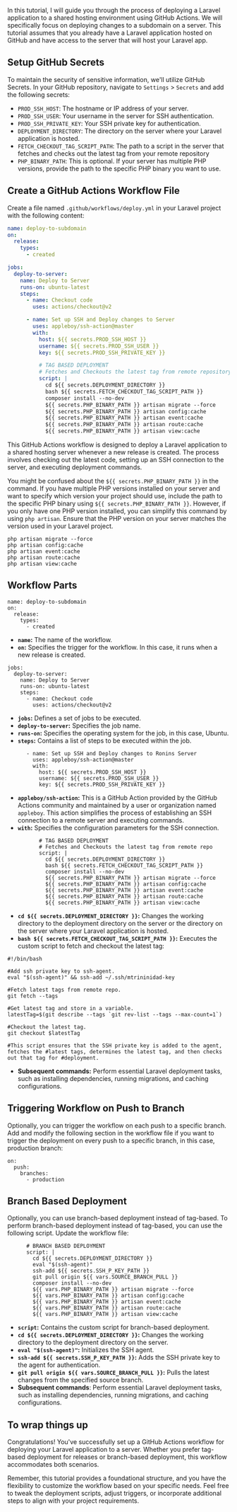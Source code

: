 
In this tutorial, I will guide you through the process of deploying a Laravel application to a shared hosting environment using GitHub Actions. We will specifically focus on deploying changes to a subdomain on a server. This tutorial assumes that you already have a Laravel application hosted on GitHub and have access to the server that will host your Laravel app.

## Setup GitHub Secrets

To maintain the security of sensitive information, we'll utilize GitHub Secrets. In your GitHub repository, navigate to `Settings` > `Secrets` and add the following secrets:

- `PROD_SSH_HOST`: The hostname or IP address of your server.
- `PROD_SSH_USER`: Your username in the server for SSH authentication.
- `PROD_SSH_PRIVATE_KEY`: Your SSH private key for authentication.
- `DEPLOYMENT_DIRECTORY`: The directory on the server where your Laravel application is hosted.
- `FETCH_CHECKOUT_TAG_SCRIPT_PATH`: The path to a script in the server that fetches and checks out the latest tag from your remote repository
- `PHP_BINARY_PATH`: This is optional. If your server has multiple PHP versions, provide the path to the specific PHP binary you want to use.

## Create a GitHub Actions Workflow File

Create a file named `.github/workflows/deploy.yml` in your Laravel project with the following content:

```yaml
name: deploy-to-subdomain
on:
  release:
    types:
      - created

jobs:
  deploy-to-server:
    name: Deploy to Server
    runs-on: ubuntu-latest
    steps:
      - name: Checkout code
        uses: actions/checkout@v2

      - name: Set up SSH and Deploy changes to Server
        uses: appleboy/ssh-action@master
        with:
          host: ${{ secrets.PROD_SSH_HOST }}
          username: ${{ secrets.PROD_SSH_USER }}
          key: ${{ secrets.PROD_SSH_PRIVATE_KEY }}

          # TAG BASED DEPLOYMENT
          # Fetches and Checkouts the latest tag from remote repository
          script: |
            cd ${{ secrets.DEPLOYMENT_DIRECTORY }}
            bash ${{ secrets.FETCH_CHECKOUT_TAG_SCRIPT_PATH }}
            composer install --no-dev
            ${{ secrets.PHP_BINARY_PATH }} artisan migrate --force
            ${{ secrets.PHP_BINARY_PATH }} artisan config:cache
            ${{ secrets.PHP_BINARY_PATH }} artisan event:cache
            ${{ secrets.PHP_BINARY_PATH }} artisan route:cache
            ${{ secrets.PHP_BINARY_PATH }} artisan view:cache
```

This GitHub Actions workflow is designed to deploy a Laravel application to a shared hosting server whenever a new release is created. The process involves checking out the latest code, setting up an SSH connection to the server, and executing deployment commands.

You might be confused about the `${{ secrets.PHP_BINARY_PATH }}` in the command. If you have multiple PHP versions installed on your server and want to specify which version your project should use, include the path to the specific PHP binary using `${{ secrets.PHP_BINARY_PATH }}`. However, if you only have one PHP version installed, you can simplify this command by using `php artisan`.  Ensure that the PHP version on your server matches the version used in your Laravel project. 

```
php artisan migrate --force
php artisan config:cache
php artisan event:cache
php artisan route:cache
php artisan view:cache
```


## Workflow Parts

```
name: deploy-to-subdomain
on:
  release:
    types:
      - created
```

- **`name`:** The name of the workflow.
- **`on`:** Specifies the trigger for the workflow. In this case, it runs when a new release is created.

```
jobs:
  deploy-to-server:
    name: Deploy to Server
    runs-on: ubuntu-latest
    steps:
      - name: Checkout code
        uses: actions/checkout@v2
```

- **`jobs`:** Defines a set of jobs to be executed.
- **`deploy-to-server`:** Specifies the job name.
- **`runs-on`:** Specifies the operating system for the job, in this case, Ubuntu.
- **`steps`:** Contains a list of steps to be executed within the job.

```
      - name: Set up SSH and Deploy changes to Ronins Server
        uses: appleboy/ssh-action@master
        with:
          host: ${{ secrets.PROD_SSH_HOST }}
          username: ${{ secrets.PROD_SSH_USER }}
          key: ${{ secrets.PROD_SSH_PRIVATE_KEY }}
```

- **`appleboy/ssh-action`:** This is a GitHub Action provided by the GitHub Actions community and maintained by a user or organization named `appleboy`. This action simplifies the process of establishing an SSH connection to a remote server and executing commands.
- **`with`:** Specifies the configuration parameters for the SSH connection.

```
          # TAG BASED DEPLOYMENT
          # Fetches and Checkouts the latest tag from remote repo
          script: |
            cd ${{ secrets.DEPLOYMENT_DIRECTORY }}
            bash ${{ secrets.FETCH_CHECKOUT_TAG_SCRIPT_PATH }}
            composer install --no-dev
            ${{ secrets.PHP_BINARY_PATH }} artisan migrate --force
            ${{ secrets.PHP_BINARY_PATH }} artisan config:cache
            ${{ secrets.PHP_BINARY_PATH }} artisan event:cache
            ${{ secrets.PHP_BINARY_PATH }} artisan route:cache
            ${{ secrets.PHP_BINARY_PATH }} artisan view:cache
```

- **`cd ${{ secrets.DEPLOYMENT_DIRECTORY }}`:** Changes the working directory to the deployment directory on the server or the directory on the server where your Laravel application is hosted.
- **`bash ${{ secrets.FETCH_CHECKOUT_TAG_SCRIPT_PATH }}`:** Executes the custom script to fetch and checkout the latest tag:

```
#!/bin/bash

#Add ssh private key to ssh-agent.
eval "$(ssh-agent)" && ssh-add ~/.ssh/mtrininidad-key

#Fetch latest tags from remote repo.
git fetch --tags

#Get latest tag and store in a variable.
latestTag=$(git describe --tags `git rev-list --tags --max-count=1`)

#Checkout the latest tag.
git checkout $latestTag

#This script ensures that the SSH private key is added to the agent, fetches the #latest tags, determines the latest tag, and then checks out that tag for #deployment.
```

- **Subsequent commands:** Perform essential Laravel deployment tasks, such as installing dependencies, running migrations, and caching configurations.

## Triggering Workflow on Push to Branch

Optionally, you can trigger the workflow on each push to a specific branch. Add and modify the following section in the workflow file if you want to trigger the deployment on every push to a specific branch, in this case, production branch:

```
on:
  push:
    branches:
      - production
```


## Branch Based Deployment

Optionally, you can use branch-based deployment instead of tag-based. To perform branch-based deployment instead of tag-based, you can use the following script. Update the workflow file:

```
      # BRANCH BASED DEPLOYMENT
      script: | 
        cd ${{ secrets.DEPLOYMENT_DIRECTORY }}
        eval "$(ssh-agent)"
        ssh-add ${{ secrets.SSH_P_KEY_PATH }}
        git pull origin ${{ vars.SOURCE_BRANCH_PULL }}
        composer install --no-dev
        ${{ vars.PHP_BINARY_PATH }} artisan migrate --force
        ${{ vars.PHP_BINARY_PATH }} artisan config:cache
        ${{ vars.PHP_BINARY_PATH }} artisan event:cache
        ${{ vars.PHP_BINARY_PATH }} artisan route:cache
        ${{ vars.PHP_BINARY_PATH }} artisan view:cache

```

- **`script`:** Contains the custom script for branch-based deployment.
- **`cd ${{ secrets.DEPLOYMENT_DIRECTORY }}`:** Changes the working directory to the deployment directory on the server.
- **`eval "$(ssh-agent)"`:** Initializes the SSH agent.
- **`ssh-add ${{ secrets.SSH_P_KEY_PATH }}`:** Adds the SSH private key to the agent for authentication.
- **`git pull origin ${{ vars.SOURCE_BRANCH_PULL }}`:** Pulls the latest changes from the specified source branch.
- **Subsequent commands**: Perform essential Laravel deployment tasks, such as installing dependencies, running migrations, and caching configurations.


##  To wrap things up

Congratulations! You've successfully set up a GitHub Actions workflow for deploying your Laravel application to a server. Whether you prefer tag-based deployment for releases or branch-based deployment, this workflow accommodates both scenarios.

Remember, this tutorial provides a foundational structure, and you have the flexibility to customize the workflow based on your specific needs. Feel free to tweak the deployment scripts, adjust triggers, or incorporate additional steps to align with your project requirements.
